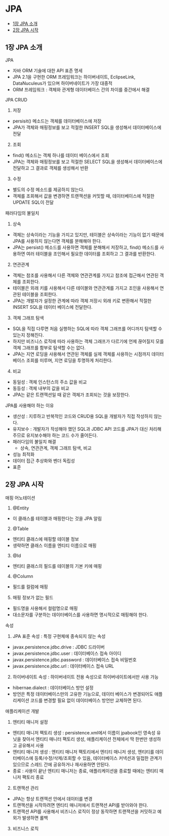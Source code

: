 # JPA
- [1장 JPA 소개](#1장-JPA-소개)
- [2장 JPA 시작](#2장-JPA-시작)


## 1장 JPA 소개

JPA
- 자바 ORM 기술에 대한 API 표존 명세
- JPA 2.1을 구현한 ORM 프레임워크는 하이버네이트, EclipseLink, DataNuculeus가 있으며 하이버네이트가 가장 대중적
- ORM 프레임워크 : 객체와 관게형 데이터베이스 간의 차이를 중간에서 해결

JPA CRUD
1. 저장
- persisit() 메소드는 객체를 데이터베이스에 저장
- JPA가 객체와 매핑정보를 보고 적절한 INSERT SQL을 생성해서 데이터베이스에 전달

2. 조회
- find() 메소드는 객체 하나를 데이터 베이스에서 조회
- JPA는 객체와 매핑정보를 보고 적절한 SELECT SQL을 생성해서 데이터베이스에 전달하고 그 결과로 객체를 생성해서 반환

3. 수정
- 별도의 수정 메소드를 제공하지 않는다.
- 객체를 조회해서 값을 변경하면 트랜잭션을 커밋할 때, 데이터베이스에 적절한 UPDATE SQL이 전달

패러다임의 불일치
1. 상속
- 객체는 상속이라는 기능을 가지고 있지만, 테이블은 상속이라는 기능이 없기 때문에 JPA를 사용하지 않는다면 객체를 분해해야 한다.
- JPA는 persist() 메소드를 사용하면 객체를 분해해서 저장하고, find() 메소드를 사용하면 여러 테이블을 조인해서 필요한 데이터를 조회하고 그 결과를 반환한다.

2. 연관관계
- 객체는 참조를 사용해서 다른 객체와 연관관계를 가지고 참조에 접근해서 연관된 객체를 조회한다.
- 테이블은 외래 키를 사용해서 다른 테이블와 연관관계를 가지고 조인을 사용해서 연관된 테이블을 조회한다.
- JPA는 개발자가 설정한 관계에 따라 객체 저장시 외래 키로 변환해서 적절한 INSERT SQL을 데이터 베이스에 전달한다. 

3. 객체 그래프 탐색
- SQL을 직접 다루면 처음 실행하는 SQL에 따라 객체 그래프를 어디까지 탐색할 수 있는지 정해진다.
- 하지만 비즈니스 로직에 따라 사용하는 객체 그래프가 다르기에 언제 끊어질지 모를 객체 그래프를 함부로 탐색할 수는 없다.
- JPA는 지연 로딩을 사용해서 연관된 객체를 실제 객체를 사용하는 시점까지 데이터베이스 조회를 미루며, 지연 로딩을 투명하게 처리한다.

4. 비교
- 동일성 : 객체 인스턴스의 주소 값을 비교
- 동등성 : 객체 내부의 값을 비교
- JPA는 같은 트랜잭션일 때 같은 객체가 조회되는 것을 보장한다.

JPA를 사용해야 하는 이유
- 생산성 : 지루하고 반복적인 코드와 CRUD용 SQL을 개발자가 직접 작성하지 않는다.
- 유지보수 : 개발자가 작성해야 했던 SQL과 JDBC API 코드를 JPA가 대신 처리해주므로 유지보수해야 하는 코드 수가 줄어든다.
- 패러다임의 불일치 해결
  - 상속, 연관관계, 객체 그래프 탐색, 비교
- 성능 최적화
- 데이터 접근 추상화와 벤더 독립성
- 표준

## 2장 JPA 시작

매핑 어노테이션
1. @Entity
- 이 클래스를 테이블과 매핑한다는 것을 JPA 알림
2. @Table
- 엔티티 클래스에 매핑할 테이블 정보
- 생략하면 클래스 이름을 엔티티 이름으로 매핑
3. @Id
- 엔티티 클래스의 필드를 테이블의 기본 키에 매핑
4. @Column
- 필드를 컬럼에 매핑
5. 매핑 정보가 없는 필드
- 필드명을 사용해서 컬럼명으로 매핑
- 대소문자를 구분하는 데이터베이스를 사용하면 명시적으로 매핑해야 한다.

속성
1. JPA 표준 속성 : 특정 구현체에 종속되지 않는 속성
- javax.persistence.jdbc.drive : JDBC 드라이버
- javax.persistence.jdbc.user : 데이터베이스 접속 아이디
- javax.persistence.jdbc.password : 데이터베이스 접속 비밀번호
- javax.persistence.jdbc.url : 데이터베이스 접속 URL
2. 하이버네이트 속성 : 하이버네이트 전용 속성으로 하이버네이트에서만 사용 가능
- hibernae.dialect : 데이터베이스 방언 설정
- 방언은 특정 데이터베이스만의 고유한 기능으로, 데이터 베이스가 변경되어도 애플리케이션 코드를 변경할 필요 없이 데이터베이스 방언만 교체하면 된다.

애플리케이션 개발
1. 엔티티 매니저 설정
- 엔티티 매니저 팩토리 생성 : persistence.xml에서 이름이 jpabook인 영속성 유닛을 찾아서 엔티티 매니터 팩토리 생성, 애플리케이션 전체에서 딱 한번만 생성하고 공유해서 사용
- 엔티티 매니저 생성 : 엔티티 매니저 팩토리에서 엔티티 매니저 생성, 엔티티를 데이터베이스에 등록/수정/삭제/조회할 수 있음, 데이터베이스 커넥션과 밀접한 관계가 있으므로 스레드 간에 공유하거나 재사용하면 안된다.
- 종료 : 사용이 끝난 엔티티 매니저는 종료, 애플리케이션을 종료할 때에는 엔티티 매니저 팩토리 종료

2. 트랜잭션 관리
- JPA는 항상 트랜잭션 안에서 데이터를 변경
- 트랜잭션을 시작하려면 엔티티 매니저에서 트랜잭션 API를 받아와야 한다.
- 트랜잭션 API를 사용해서 비즈니스 로직이 정상 동작하면 트랜잭션을 커밋하고 예외가 발생하면 롤백

3. 비즈니스 로직

